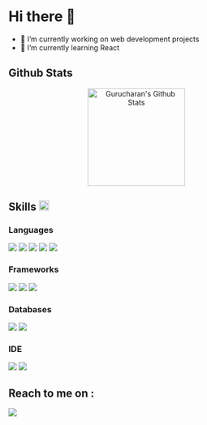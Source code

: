 # Hi there 👋
- 🔭 I’m currently working on web development projects
- 🌱 I’m currently learning React

## Github Stats

<div> 
  <p align="center">
    <a href="https://github.com/gurucharan2206/github-readme-stats"><img alt="Gurucharan's Github Stats" src="https://github-readme-stats.vercel.app/api?username=gurucharan2206&show_icons=true&count_private=true&theme=white" height="192px"/></a>
  </p>
</div>

## Skills <img src = "https://media2.giphy.com/media/QssGEmpkyEOhBCb7e1/giphy.gif?cid=ecf05e47a0n3gi1bfqntqmob8g9aid1oyj2wr3ds3mg700bl&rid=giphy.gif" width = 20px>

### Languages
<span>
  <img src="https://img.shields.io/badge/C%2B%2B-00599C?style=for-the-badge&logo=C%2B%2B&logoColor=white">
  <img src="https://img.shields.io/badge/HTML5-E34F26?style=for-the-badge&logo=html5&logoColor=white">
  <img src="https://img.shields.io/badge/CSS3-1572B6?style=for-the-badge&logo=css3&logoColor=white">
  <img src="https://img.shields.io/badge/JavaScript-F7DF1E?style=for-the-badge&logo=javascript&logoColor=black">
  <img src="https://img.shields.io/badge/Python-3776AB?style=for-the-badge&logo=python&logoColor=yellow">
</span>

### Frameworks
<span>
  <img src="https://img.shields.io/badge/Bootstrap-563D7C?style=for-the-badge&logo=bootstrap&logoColor=white">
  <img src="https://img.shields.io/badge/Node.js-339933?style=for-the-badge&logo=nodedotjs&logoColor=white">
  <img src="https://img.shields.io/badge/React-20232A?style=for-the-badge&logo=react&logoColor=61DAFB">
</span>

### Databases
<span>
  <img src="https://img.shields.io/badge/Microsoft%20SQL%20Server-A81D22?style=for-the-badge&logo=microsoftsqlserver&logoColor=white">
  <img src="https://img.shields.io/badge/MySQL-005F8F?style=for-the-badge&logo=mysql&logoColor=white">
</span>

### IDE
<span>
    <img src="https://img.shields.io/badge/sublime_text-%23575757.svg?&style=for-the-badge&logo=sublime-text&logoColor=important">
    <img src="https://img.shields.io/badge/Visual_Studio_Code-0078D4?style=for-the-badge&logo=visual%20studio%20code&logoColor=white">
</span>

## Reach to me on :
<span>
    <a href="https://www.linkedin.com/in/gurucharan2206/"> 
        <img src="https://img.shields.io/badge/LinkedIn-0077B5?style=for-the-badge&logo=linkedin&logoColor=white"> 
    </a>
</span>
    
<!--
**gurucharan2206/gurucharan2206** is a ✨ _special_ ✨ repository because its `README.md` (this file) appears on your GitHub profile.

Here are some ideas to get you started:

- 🔭 I’m currently working on ...
- 🌱 I’m currently learning ...
- 👯 I’m looking to collaborate on ...
- 🤔 I’m looking for help with ...
- 💬 Ask me about ...
- 📫 How to reach me: ...
- 😄 Pronouns: ...
- ⚡ Fun fact: ...
-->
